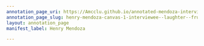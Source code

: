 ```yaml
---
annotation_page_uri: https://Amcclu.github.io/annotated-mendoza-interview/annotations/henry-mendoza-canvas-1-interviewee--laughter--frustration--relating-personal-detail.json
annotation_page_slug: henry-mendoza-canvas-1-interviewee--laughter--frustration--relating-personal-detail
layout: annotation_page
manifest_label: Henry Mendoza

---
```

